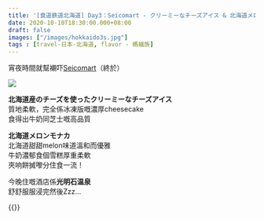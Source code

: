 ```yaml
---
title: '[食道鉄道北海道] Day3：Seicomart - クリーミーなチーズアイス & 北海道メロンモナカ'
date: 2020-10-10T18:30:00.000+08:00
draft: false
images: ["/images/hokkaido3s.jpg"]
tags : [travel-日本-北海道, flavor - 螞蟻族]
---
```


宵夜時間就幫襯吓[Seicomart](https://hidie.net/hokkaido2d/)（終於）  

![](/images/hokkaido3s.jpg)

**北海道産のチーズを使ったクリーミーなチーズアイス**  
質地柔軟，完全係冰凍版嘅濃厚cheesecake  
食得出牛奶同芝士嘅高品質  
  
**北海道メロンモナカ**  
北海道甜甜melon味道溫和而優雅  
牛奶濃郁食個雪糕厚重柔軟  
夾响餅搣嚟分住食一流！  
  
  
  
  
今晚住嘅酒店係**光明石温泉**  
舒舒服服浸完然後Zzz...  
  
  
{{<hokkaido>}}
